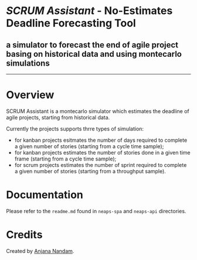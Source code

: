 # *SCRUM Assistant* - No-Estimates Deadline Forecasting Tool

## a simulator to forecast the end of agile project basing on historical data and using montecarlo simulations

---

# Overview
SCRUM Assistant is a montecarlo simulator which estimates the deadline of agile projects, starting from historical data.

Currently the projects supports thrre types of simulation:
- for kanban projects esitmates the number of days required to complete a given number of stories (starting from a cycle time sample);
- for kanban projects estimates the number of stories done in a given time frame (starting from a cycle time sample);
- for scrum projects estimates the number of sprint required to complete a given number of stories (starting from a throughput sample).

# Documentation
Please refer to the `readme.md` found in `neaps-spa` and `neaps-api` directories.

# Credits
Created by [Anjana Nandam](https://github.com/AnjanaNandam11).

